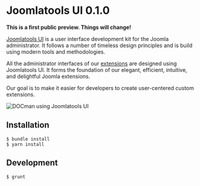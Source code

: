 # Joomlatools UI 0.1.0

**This is a first public preview. Things will change!**

[Joomlatools UI](https://www.joomlatools.com/developer/ui/) is a user interface development kit for the Joomla administrator. It follows a number of timeless design principles and is build using modern tools and methodologies.

All the administrator interfaces of our [extensions](https://www.joomlatools.com/extensions/) are designed using Joomlatools UI. It forms the foundation of our elegant, efficient, intuitive, and delightful Joomla extensions.

Our goal is to make it easier for developers to create user-centered custom extensions.

![DOCman using Joomlatools UI](https://www.joomlatools.com/images/developer/ui/list-layout.png)

## Installation

```
$ bundle install
$ yarn install
```

## Development

```
$ grunt
````

